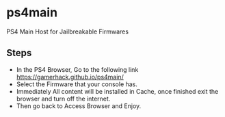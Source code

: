 # ps4main

PS4 Main Host for Jailbreakable Firmwares

## Steps

- In the PS4 Browser, Go to the following link https://gamerhack.github.io/ps4main/
- Select the Firmware that your console has.
- Immediately All content will be installed in Cache, once finished exit the browser and turn off the internet.
- Then go back to Access Browser and Enjoy.
